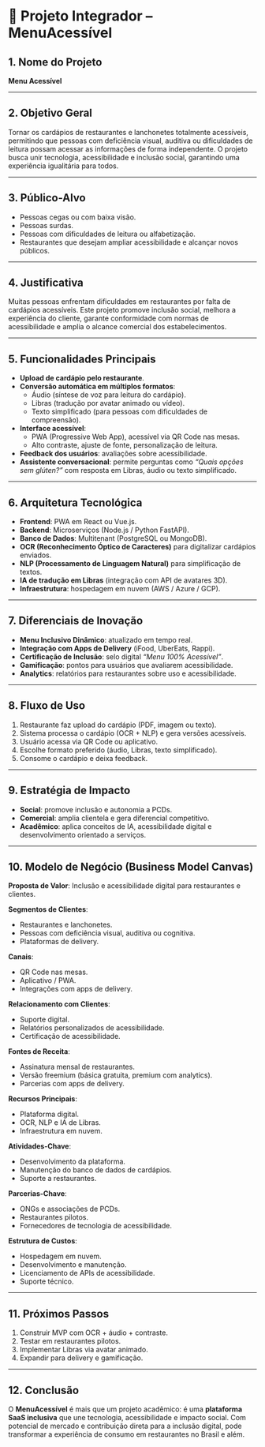 # 📘 Projeto Integrador – MenuAcessível

## 1. Nome do Projeto
**Menu Acessível**

---

## 2. Objetivo Geral
Tornar os cardápios de restaurantes e lanchonetes totalmente acessíveis, permitindo que pessoas com deficiência visual, auditiva ou dificuldades de leitura possam acessar as informações de forma independente. O projeto busca unir tecnologia, acessibilidade e inclusão social, garantindo uma experiência igualitária para todos.

---

## 3. Público-Alvo
- Pessoas cegas ou com baixa visão.
- Pessoas surdas.
- Pessoas com dificuldades de leitura ou alfabetização.
- Restaurantes que desejam ampliar acessibilidade e alcançar novos públicos.

---

## 4. Justificativa
Muitas pessoas enfrentam dificuldades em restaurantes por falta de cardápios acessíveis. Este projeto promove inclusão social, melhora a experiência do cliente, garante conformidade com normas de acessibilidade e amplia o alcance comercial dos estabelecimentos.

---

## 5. Funcionalidades Principais
- **Upload de cardápio pelo restaurante**.
- **Conversão automática em múltiplos formatos**:
  - Áudio (síntese de voz para leitura do cardápio).
  - Libras (tradução por avatar animado ou vídeo).
  - Texto simplificado (para pessoas com dificuldades de compreensão).
- **Interface acessível**:
  - PWA (Progressive Web App), acessível via QR Code nas mesas.
  - Alto contraste, ajuste de fonte, personalização de leitura.
- **Feedback dos usuários**: avaliações sobre acessibilidade.
- **Assistente conversacional**: permite perguntas como *“Quais opções sem glúten?”* com resposta em Libras, áudio ou texto simplificado.

---

## 6. Arquitetura Tecnológica
- **Frontend**: PWA em React ou Vue.js.
- **Backend**: Microserviços (Node.js / Python FastAPI).
- **Banco de Dados**: Multitenant (PostgreSQL ou MongoDB).
- **OCR (Reconhecimento Óptico de Caracteres)** para digitalizar cardápios enviados.
- **NLP (Processamento de Linguagem Natural)** para simplificação de textos.
- **IA de tradução em Libras** (integração com API de avatares 3D).
- **Infraestrutura**: hospedagem em nuvem (AWS / Azure / GCP).

---

## 7. Diferenciais de Inovação
- **Menu Inclusivo Dinâmico**: atualizado em tempo real.
- **Integração com Apps de Delivery** (iFood, UberEats, Rappi).
- **Certificação de Inclusão**: selo digital *“Menu 100% Acessível”*.
- **Gamificação**: pontos para usuários que avaliarem acessibilidade.
- **Analytics**: relatórios para restaurantes sobre uso e acessibilidade.

---

## 8. Fluxo de Uso
1. Restaurante faz upload do cardápio (PDF, imagem ou texto).
2. Sistema processa o cardápio (OCR + NLP) e gera versões acessíveis.
3. Usuário acessa via QR Code ou aplicativo.
4. Escolhe formato preferido (áudio, Libras, texto simplificado).
5. Consome o cardápio e deixa feedback.

---

## 9. Estratégia de Impacto
- **Social**: promove inclusão e autonomia a PCDs.
- **Comercial**: amplia clientela e gera diferencial competitivo.
- **Acadêmico**: aplica conceitos de IA, acessibilidade digital e desenvolvimento orientado a serviços.

---

## 10. Modelo de Negócio (Business Model Canvas)
**Proposta de Valor**: Inclusão e acessibilidade digital para restaurantes e clientes.

**Segmentos de Clientes**:
- Restaurantes e lanchonetes.
- Pessoas com deficiência visual, auditiva ou cognitiva.
- Plataformas de delivery.

**Canais**:
- QR Code nas mesas.
- Aplicativo / PWA.
- Integrações com apps de delivery.

**Relacionamento com Clientes**:
- Suporte digital.
- Relatórios personalizados de acessibilidade.
- Certificação de acessibilidade.

**Fontes de Receita**:
- Assinatura mensal de restaurantes.
- Versão freemium (básica gratuita, premium com analytics).
- Parcerias com apps de delivery.

**Recursos Principais**:
- Plataforma digital.
- OCR, NLP e IA de Libras.
- Infraestrutura em nuvem.

**Atividades-Chave**:
- Desenvolvimento da plataforma.
- Manutenção do banco de dados de cardápios.
- Suporte a restaurantes.

**Parcerias-Chave**:
- ONGs e associações de PCDs.
- Restaurantes pilotos.
- Fornecedores de tecnologia de acessibilidade.

**Estrutura de Custos**:
- Hospedagem em nuvem.
- Desenvolvimento e manutenção.
- Licenciamento de APIs de acessibilidade.
- Suporte técnico.

---

## 11. Próximos Passos
1. Construir MVP com OCR + áudio + contraste.
2. Testar em restaurantes pilotos.
3. Implementar Libras via avatar animado.
4. Expandir para delivery e gamificação.

---

## 12. Conclusão
O **MenuAcessível** é mais que um projeto acadêmico: é uma **plataforma SaaS inclusiva** que une tecnologia, acessibilidade e impacto social. Com potencial de mercado e contribuição direta para a inclusão digital, pode transformar a experiência de consumo em restaurantes no Brasil e além.

